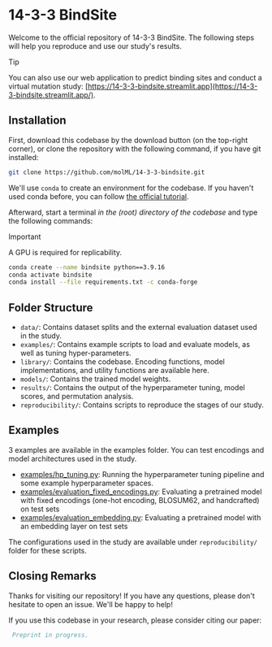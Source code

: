 # 14-3-3 BindSite

Welcome to the official repository of 14-3-3 BindSite. The following steps will help you reproduce and use our study's results. 

> [!TIP]
> You can also use our web application to predict binding sites and conduct a virtual mutation study: [https://14-3-3-bindsite.streamlit.app](https://14-3-3-bindsite.streamlit.app/).

## Installation 

First, download this codebase by the download button (on the top-right corner), or clone the repository with the following command, if you have git installed:

```bash
git clone https://github.com/molML/14-3-3-bindsite.git
```

We'll use `conda` to create an environment for the codebase. If you haven't used conda before, you can follow [the official tutorial](https://conda.io/projects/conda/en/latest/user-guide/getting-started.html).


Afterward, start a terminal *in the (root) directory of the codebase* and type the following commands:

> [!IMPORTANT]
> A GPU is required for replicability.

```bash
conda create --name bindsite python==3.9.16
conda activate bindsite 
conda install --file requirements.txt -c conda-forge  
```

## Folder Structure

- `data/`: Contains dataset splits and the external evaluation dataset used in the study.
- `examples/`: Contains example scripts to load and evaluate models, as well as tuning hyper-parameters.
- `library/`: Contains the codebase. Encoding functions, model implementations, and utility functions are available here.
- `models/`: Contains the trained model weights.
- `results/`: Contains the output of the hyperparameter tuning, model scores, and permutation analysis.
-  `reproducibility/`: Contains scripts to reproduce the stages of our study.

## Examples 
3 examples are available in the examples folder. You can test encodings and model architectures used in the study. 

- [examples/hp_tuning.py](examples/hp_tuning.py): Running the hyperparameter tuning pipeline and some example hyperparameter spaces. 
- [examples/evaluation_fixed_encodings.py](examples/evaluation_fixed_encoding.py): Evaluating a pretrained model with fixed encodings (one-hot encoding, BLOSUM62, and handcrafted) on test sets
- [examples/evaluation_embedding.py](examples/evaluation_embedding.py): Evaluating a pretrained model with an embedding layer on test sets

The configurations used in the study are available under `reproducibility/` folder for these scripts.


##  Closing Remarks 

Thanks for visiting our repository! If you have any questions, please don't hesitate to open an issue. We'll be happy to help!

If you use this codebase in your research, please consider citing our paper:

```bibtex
 Preprint in progress.
```

